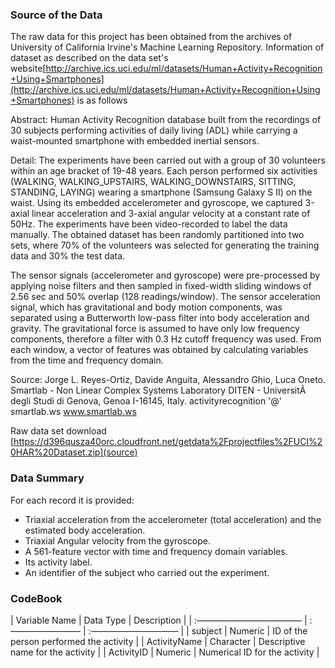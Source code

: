 ### Source of the Data
The raw data for this project has been obtained from the archives of University of California Irvine's Machine Learning Repository. Information of dataset as described on the data set's website[http://archive.ics.uci.edu/ml/datasets/Human+Activity+Recognition+Using+Smartphones](http://archive.ics.uci.edu/ml/datasets/Human+Activity+Recognition+Using+Smartphones) is as follows

Abstract: Human Activity Recognition database built from the recordings of 30 subjects performing activities of daily living (ADL) while carrying a waist-mounted smartphone with embedded inertial sensors.

Detail: The experiments have been carried out with a group of 30 volunteers within an age bracket of 19-48 years. Each person performed six activities (WALKING, WALKING_UPSTAIRS, WALKING_DOWNSTAIRS, SITTING, STANDING, LAYING) wearing a smartphone (Samsung Galaxy S II) on the waist. Using its embedded accelerometer and gyroscope, we captured 3-axial linear acceleration and 3-axial angular velocity at a constant rate of 50Hz. The experiments have been video-recorded to label the data manually. The obtained dataset has been randomly partitioned into two sets, where 70% of the volunteers was selected for generating the training data and 30% the test data.

The sensor signals (accelerometer and gyroscope) were pre-processed by applying noise filters and then sampled in fixed-width sliding windows of 2.56 sec and 50% overlap (128 readings/window). The sensor acceleration signal, which has gravitational and body motion components, was separated using a Butterworth low-pass filter into body acceleration and gravity. The gravitational force is assumed to have only low frequency components, therefore a filter with 0.3 Hz cutoff frequency was used. From each window, a vector of features was obtained by calculating variables from the time and frequency domain.

Source: Jorge L. Reyes-Ortiz, Davide Anguita, Alessandro Ghio, Luca Oneto. Smartlab - Non Linear Complex Systems Laboratory DITEN - UniversitÃ degli Studi di Genova, Genoa I-16145, Italy. activityrecognition '@' smartlab.ws www.smartlab.ws

Raw data set download [https://d396qusza40orc.cloudfront.net/getdata%2Fprojectfiles%2FUCI%20HAR%20Dataset.zip](source)

### Data Summary
For each record it is provided:

- Triaxial acceleration from the accelerometer (total acceleration) and the estimated body acceleration.
- Triaxial Angular velocity from the gyroscope. 
- A 561-feature vector with time and frequency domain variables. 
- Its activity label. 
- An identifier of the subject who carried out the experiment.

### CodeBook
| Variable Name | Data Type | Description |
| :———————————— | :———————— | :—————————— |
| subject | Numeric | ID of the person performed the activity |
| ActivityName | Character | Descriptive name for the activity |
| ActivityID | Numeric | Numerical ID for the activity |

